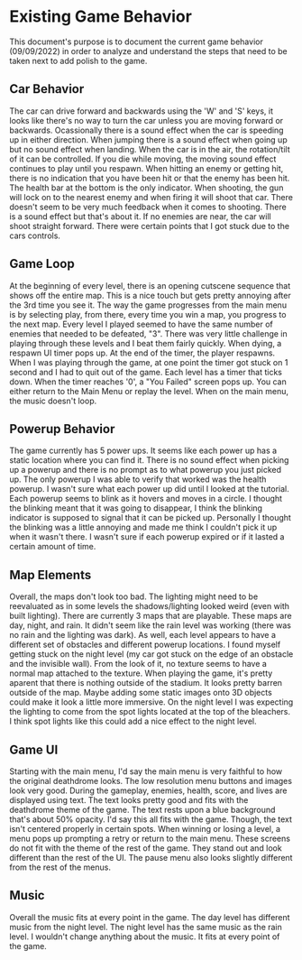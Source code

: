 # Existing Game Behavior
This document's purpose is to document the current game behavior (09/09/2022) in order to analyze and understand the steps that need to be taken next to add polish to the game.

## Car Behavior
The car can drive forward and backwards using the 'W' and 'S' keys, it looks like there's no way to turn the car unless you are moving forward or backwards. Ocassionally there is a sound effect when the car is speeding up in either direction. When jumping there is a sound effect when going up but no sound effect when landing. When the car is in the air, the rotation/tilt of it can be controlled. If you die while moving, the moving sound effect continues to play until you respawn. When hitting an enemy or getting hit, there is no indication that you have been hit or that the enemy has been hit. The health bar at the bottom is the only indicator. When shooting, the gun will lock on to the nearest enemy and when firing it will shoot that car. There doesn't seem to be very much feedback when it comes to shooting. There is a sound effect but that's about it. If no enemies are near, the car will shoot straight forward. There were certain points that I got stuck due to the cars controls.

## Game Loop
At the beginning of every level, there is an opening cutscene sequence that shows off the entire map. This is a nice touch but gets pretty annoying after the 3rd time you see it. The way the game progresses from the main menu is by selecting play, from there, every time you win a map, you progress to the next map. Every level I played seemed to have the same number of enemies that needed to be defeated, "3". There was very little challenge in playing through these levels and I beat them fairly quickly. When dying, a respawn UI timer pops up. At the end of the timer, the player respawns. When I was playing through the game, at one point the timer got stuck on 1 second and I had to quit out of the game. Each level has a timer that ticks down. When the timer reaches '0', a "You Failed" screen pops up. You can either return to the Main Menu or replay the level. When on the main menu, the music doesn't loop.

## Powerup Behavior
The game currently has 5 power ups. It seems like each power up has a static location where you can find it. There is no sound effect when picking up a powerup and there is no prompt as to what powerup you just picked up. The only powerup I was able to verify that worked was the health powerup. I wasn't sure what each power up did until I looked at the tutorial. Each powerup seems to blink as it hovers and moves in a circle. I thought the blinking meant that it was going to disappear, I think the blinking indicator is supposed to signal that it can be picked up. Personally I thought the blinking was a little annoying and made me think I couldn't pick it up when it wasn't there. I wasn't sure if each powerup expired or if it lasted a certain amount of time.

## Map Elements
Overall, the maps don't look too bad. The lighting might need to be reevaluated as in some levels the shadows/lighting looked weird (even with built lighting). There are currently 3 maps that are playable. These maps are day, night, and rain. It didn't seem like the rain level was working (there was no rain and the lighting was dark). As well, each level appears to have a different set of obstacles and different powerup locations. I found myself getting stuck on the night level (my car got stuck on the edge of an obstacle and the invisible wall). From the look of it, no texture seems to have a normal map attached to the texture. When playing the game, it's pretty aparent that there is nothing outside of the stadium. It looks pretty barren outside of the map. Maybe adding some static images onto 3D objects could make it look a little more immersive. On the night level I was expecting the lighting to come from the spot lights located at the top of the bleachers. I think spot lights like this could add a nice effect to the night level. 

## Game UI
Starting with the main menu, I'd say the main menu is very faithful to how the original deathdrome looks. The low resolution menu buttons and images look very good. During the gameplay, enemies, health, score, and lives are displayed using text. The text looks pretty good and fits with the deathdrome theme of the game. The text rests upon a blue background that's about 50% opacity. I'd say this all fits with the game. Though, the text isn't centered properly in certain spots. When winning or losing a level, a menu pops up prompting a retry or return to the main menu. These screens do not fit with the theme of the rest of the game. They stand out and look different than the rest of the UI. The pause menu also looks slightly different from the rest of the menus.

## Music
Overall the music fits at every point in the game. The day level has different music from the night level. The night level has the same music as the rain level. I wouldn't change anything about the music. It fits at every point of the game.
